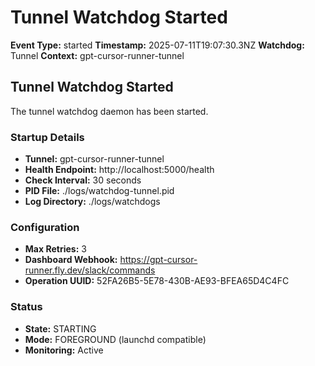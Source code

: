 # Tunnel Watchdog Started

**Event Type:** started
**Timestamp:** 2025-07-11T19:07:30.3NZ
**Watchdog:** Tunnel
**Context:** gpt-cursor-runner-tunnel


## Tunnel Watchdog Started

The tunnel watchdog daemon has been started.

### Startup Details
- **Tunnel:** gpt-cursor-runner-tunnel
- **Health Endpoint:** http://localhost:5000/health
- **Check Interval:** 30 seconds
- **PID File:** ./logs/watchdog-tunnel.pid
- **Log Directory:** ./logs/watchdogs

### Configuration
- **Max Retries:** 3
- **Dashboard Webhook:** https://gpt-cursor-runner.fly.dev/slack/commands
- **Operation UUID:** 52FA26B5-5E78-430B-AE93-BFEA65D4C4FC

### Status
- **State:** STARTING
- **Mode:** FOREGROUND (launchd compatible)
- **Monitoring:** Active


